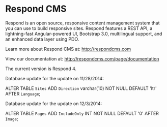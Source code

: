 Respond CMS
===========

Respond is an open source, responsive content management system that you can use to build responsive sites. Respond features a REST API, a lightning-fast Angular-powered UI, Bootstrap 3.0, multilingual support, and an enhanced data layer using PDO. 

Learn more about Respond CMS at: http://respondcms.com

View our documentation at: http://respondcms.com/page/documentation

The current version is Respond 4.

Database update for the update on 11/28/2014:

ALTER TABLE `Sites` ADD `Direction` varchar(10) NOT NULL DEFAULT 'ltr' AFTER `Language`;

Database update for the update on 12/3/2014:

ALTER TABLE `Pages` ADD `IncludeOnly` INT NOT NULL DEFAULT '0' AFTER `Image`;